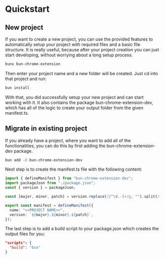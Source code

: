 # Quickstart

## New project

If you want to create a new project, you can use the provided features to automatically setup your project with required files and a basic file structure.
It is really useful, because after your project creation you can just start developing, without worrying about a long setup process.

```sh
bunx bun-chrome-extension
```

Then enter your project name and a new folder will be created.
Just cd into that project and run:

```sh
bun install
```

With that, you did successfully setup your new project and can start working with it.
It also contains the package bun-chrome-extension-dev, which has all of the logic to create your output folder from the given manifest.ts.

## Migrate in existing project

If you already have a project, where you want to add all of the functionalities, you can do this by first adding the bun-chrome-extension-dev package.

```sh
bun add -D bun-chrome-extension-dev
```

Next step is to create the manifest.ts file with the following content:

```ts
import { defineManifest } from "bun-chrome-extension-dev";
import packageJson from "./package.json";
const { version } = packageJson;

const [major, minor, patch] = version.replace(/[^\d.-]+/g, "").split(/[.-]/);

export const manifest = defineManifest({
  name: "<<PROJECT NAME>>",
  version: `${major}.${minor}.${patch}`,
});
```

The last step is to add a build script to your package.json which creates the output files for you:

```json
"scripts": {
  "build": "bce"
}
```
